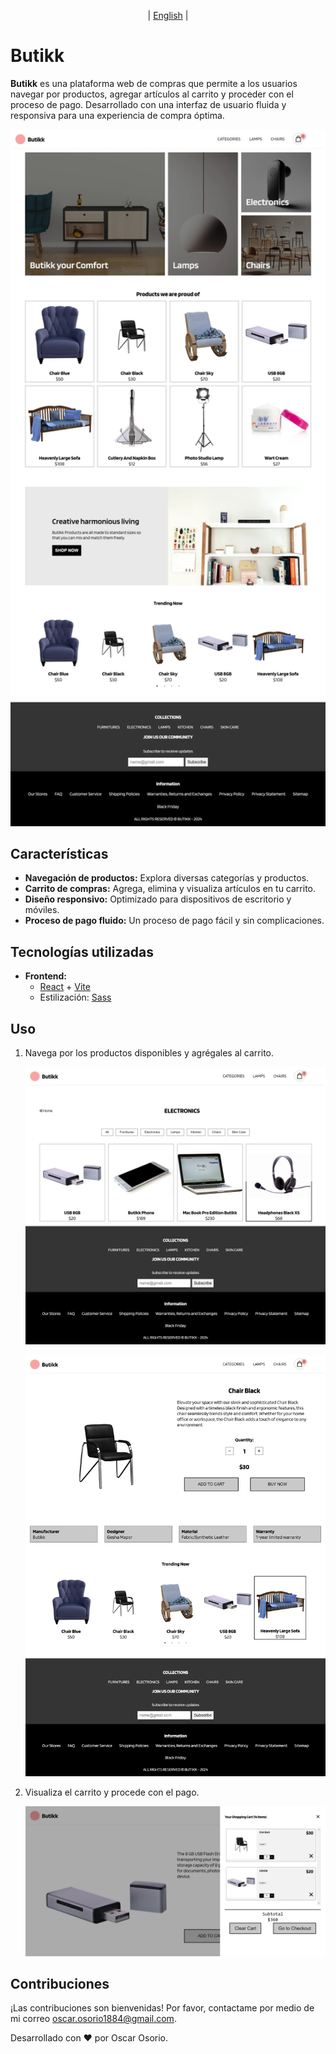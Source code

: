 <p align="center">
  | <a href="https://github.com/OsOsorioP/Butikk/blob/main/README_english.md" target="_blank">English</a> |
</p>

# Butikk

**Butikk** es una plataforma web de compras que permite a los usuarios navegar por productos, agregar artículos al carrito y proceder con el proceso de pago. Desarrollado con una interfaz de usuario fluida y responsiva para una experiencia de compra óptima.

<p align="center">
  <img src="https://github.com/OsOsorioP/Butikk/blob/main/Imagenes/Butikk-01.webp" alt="Butikk" title="Pantalla de inicio" width="660">
</p>

## Características

- **Navegación de productos:** Explora diversas categorías y productos.  
- **Carrito de compras:** Agrega, elimina y visualiza artículos en tu carrito.  
- **Diseño responsivo:** Optimizado para dispositivos de escritorio y móviles.  
- **Proceso de pago fluido:** Un proceso de pago fácil y sin complicaciones.  

## Tecnologías utilizadas

- **Frontend:**
  - [React](https://reactjs.org/) + [Vite](https://vitejs.dev/)
  - Estilización: [Sass](https://sass-lang.com/)
  
## Uso

1. Navega por los productos disponibles y agrégales al carrito.  
   <p align="center">
     <img src="https://github.com/OsOsorioP/Butikk/blob/main/Imagenes/Butikk-02.webp" alt="product-list" title="Lista de productos" width="660">
   </p>
   <p align="center">
     <img src="https://github.com/OsOsorioP/Butikk/blob/main/Imagenes/Butikk-03.webp" alt="product" title="Detalle del producto" width="660">
   </p>
2. Visualiza el carrito y procede con el pago.  
   <p align="center">
     <img src="https://github.com/OsOsorioP/Butikk/blob/main/Imagenes/Butikk-04.webp" alt="cart" title="Carrito de compras" width="660">
   </p>

## Contribuciones  

¡Las contribuciones son bienvenidas! Por favor, contactame por medio de mi correo oscar.osorio1884@gmail.com.  

Desarrollado con ❤️ por Oscar Osorio.  
